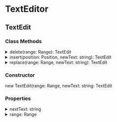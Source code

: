 # TextEditor

## TextEdit

### Class Methods

<details>

<summary>delete(range: Range): TextEdit</summary>



</details>

<details>

<summary>insert(position: Position, newText: string): TextEdit</summary>



</details>

<details>

<summary>replace(range: Range, newText: string): TextEdit</summary>



</details>

### Constructor

new TextEdit(range: Range, newText: string: TextEdit

### Properties

<details>

<summary>nextText: string</summary>



</details>

<details>

<summary>range: Range</summary>



</details>
